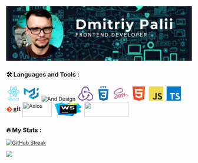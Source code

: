 <img alt="Night Coding" src="images/header.png"/>

### :hammer_and_wrench: Languages and Tools :

<div>
  <img src="https://github.com/devicons/devicon/blob/master/icons/react/react-original-wordmark.svg" title="React" alt="React" width="40" height="40"/>&nbsp;
  <img src="https://github.com/devicons/devicon/blob/master/icons/materialui/materialui-original.svg" title="Material UI" alt="Material UI" width="40" height="40"/>&nbsp;
  <img  src="https://gw.alipayobjects.com/zos/rmsportal/KDpgvguMpGfqaHPjicRK.svg" title="And Design" alt="And Design" width="40" height="40"/>&nbsp;
  <img src="https://github.com/devicons/devicon/blob/master/icons/redux/redux-original.svg" title="Redux" alt="Redux " width="40" height="40"/>&nbsp;
  <img src="https://github.com/devicons/devicon/blob/master/icons/css3/css3-plain-wordmark.svg"  title="CSS3" alt="CSS" width="40" height="40"/>&nbsp;
   <img src="https://github.com/devicons/devicon/blob/master/icons/sass/sass-original.svg"  title="SASS" alt="SASS" width="40" height="40"/>&nbsp;
  <img src="https://github.com/devicons/devicon/blob/master/icons/html5/html5-original.svg" title="HTML5" alt="HTML" width="40" height="40"/>&nbsp;
  <img src="https://github.com/devicons/devicon/blob/master/icons/javascript/javascript-original.svg" title="JavaScript" alt="JavaScript" width="40" height="40"/>&nbsp;
  <img src="https://github.com/devicons/devicon/blob/master/icons/typescript/typescript-original.svg" title="TypeScript" alt="TypeScript" width="40" height="40"/>&nbsp;
  <img src="https://github.com/devicons/devicon/blob/master/icons/git/git-original-wordmark.svg" title="Git" **alt="Git" width="40" height="40"/>
   <img src="https://camo.githubusercontent.com/272811d860f3fab0dd8ff0690e2ca36afbf0c96ad44100b8d42dfdce8511679b/68747470733a2f2f6178696f732d687474702e636f6d2f6173736574732f6c6f676f2e737667" title="Axios" **alt="Axios" width="80" height="40"/>
  <img src="https://github.com/devicons/devicon/blob/master/icons/webstorm/webstorm-original.svg" title="WS" **alt="WS" width="80" height="40"/>
  <img src="https://upload.wikimedia.org/wikipedia/commons/thumb/c/c2/Postman_%28software%29.png/120px-Postman_%28software%29.png" **alt="PostMan" width="120" height="40"/>
</div>


### :fire: My Stats :

[![GitHub Streak](http://github-readme-streak-stats.herokuapp.com?user=it-n00b-pel&theme=dark&background=000000)](https://git.io/streak-stats)


![](http://github-profile-summary-cards.vercel.app/api/cards/profile-details?username=it-n00b-pel&theme=github_dark)

<!--
**it-n00b-pel/it-n00b-pel** is a ✨ _special_ ✨ repository because its `README.md` (this file) appears on your GitHub profile.

Here are some ideas to get you started:

- 🔭 I’m currently working on ...
- 🌱 I’m currently learning ...
- 👯 I’m looking to collaborate on ...
- 🤔 I’m looking for help with ...
- 💬 Ask me about ...
- 📫 How to reach me: ...
- 😄 Pronouns: ...
- ⚡ Fun fact: ...
-->
